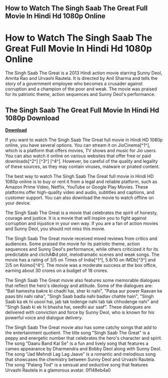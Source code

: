 ## How to Watch The Singh Saab The Great Full Movie In Hindi Hd 1080p Online

  
# How to Watch The Singh Saab The Great Full Movie In Hindi Hd 1080p Online
 
The Singh Saab The Great is a 2013 Hindi action movie starring Sunny Deol, Amrita Rao and Urvashi Rautela. It is directed by Anil Sharma and tells the story of a government employee who becomes a crusader against corruption and a champion of the poor and weak. The movie was praised for its patriotic theme, action sequences and Sunny Deol's performance.
 
## The Singh Saab The Great Full Movie In Hindi Hd 1080p Download


[**Download**](https://lodystiri.blogspot.com/?file=2tKTNP)

 
If you want to watch The Singh Saab The Great full movie in Hindi HD 1080p online, you have several options. You can stream it on JioCinema[^1^], which is a platform that offers movies, TV shows and music for Jio users. You can also watch it online on various websites that offer free or paid downloads[^2^] [^3^] [^4^]. However, be careful of the quality and legality of these sources, as they may contain viruses, malware or pirated content.
 
The best way to watch The Singh Saab The Great full movie in Hindi HD 1080p online is to buy or rent it from a legal and reliable platform, such as Amazon Prime Video, Netflix, YouTube or Google Play Movies. These platforms offer high-quality video and audio, subtitles and captions, and customer support. You can also download the movie to watch offline on your device.
 
The Singh Saab The Great is a movie that celebrates the spirit of honesty, courage and justice. It is a movie that will inspire you to fight against corruption and injustice in your own way. If you are a fan of action movies and Sunny Deol, you should not miss this movie.
  
The Singh Saab The Great movie received mixed reviews from critics and audiences. Some praised the movie for its patriotic theme, action sequences and Sunny Deol's performance, while others criticized it for its predictable and clichÃ©d plot, melodramatic scenes and weak songs. The movie has a rating of 3/5 on Times of India[^1^], 5.8/10 on IMDb[^3^] and 2/5 on Koimoi[^4^]. The movie was a moderate success at the box office, earning about 30 crores on a budget of 18 crores.
 
The Singh Saab The Great movie also features some memorable dialogues that reflect the hero's ideology and attitude. Some of the dialogues are: "Bali hamesha bakre ki chadti hai, sher ki nahi", "Paisa aur power Raavan ke paas bhi nahi raha", "Singh Saab badla nahi badlav chahte hain", "Singh Saab ka ek hi usool hai, jab tak todenge nahi tab tak chhodenge nahi" and "Singh Saab ki ek hi bhasha hai, seedhi aur saaf". These dialogues are delivered with conviction and force by Sunny Deol, who is known for his powerful voice and dialogue delivery.
 
The Singh Saab The Great movie also has some catchy songs that add to the entertainment quotient. The title song "Singh Saab The Great" is a peppy and energetic number that celebrates the hero's character and spirit. The song "Daaru Band Kal Se" is a fun and lively song that features a cameo appearance by Dharmendra and Bobby Deol along with Sunny Deol. The song "Jad Mehndi Lag Lag Jaave" is a romantic and melodious song that showcases the chemistry between Sunny Deol and Urvashi Rautela. The song "Palang Tod" is a sensual and seductive song that features Urvashi Rautela in a glamorous avatar.
 0f148eb4a0
